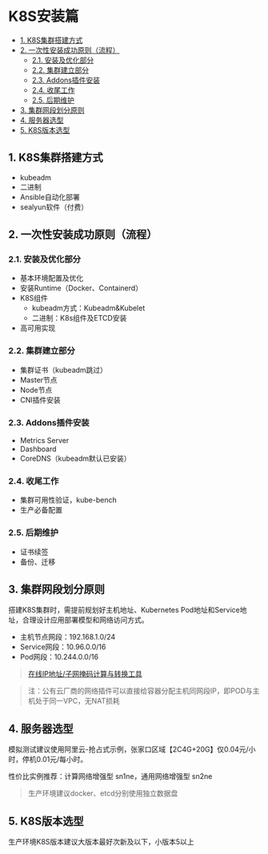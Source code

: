 # K8S安装篇
- [1. K8S集群搭建方式](#1-k8s集群搭建方式)
- [2. 一次性安装成功原则（流程）](#2-一次性安装成功原则流程)
  - [2.1. 安装及优化部分](#21-安装及优化部分)
  - [2.2. 集群建立部分](#22-集群建立部分)
  - [2.3. Addons插件安装](#23-addons插件安装)
  - [2.4. 收尾工作](#24-收尾工作)
  - [2.5. 后期维护](#25-后期维护)
- [3. 集群网段划分原则](#3-集群网段划分原则)
- [4. 服务器选型](#4-服务器选型)
- [5. K8S版本选型](#5-k8s版本选型)
## 1. K8S集群搭建方式

- kubeadm
- 二进制
- Ansible自动化部署
- sealyun软件（付费）

## 2. 一次性安装成功原则（流程）

### 2.1. 安装及优化部分

- 基本环境配置及优化
- 安装Runtime（Docker、Containerd）
- K8S组件
  - kubeadm方式：Kubeadm&Kubelet
  - 二进制：K8s组件及ETCD安装
- 高可用实现

### 2.2. 集群建立部分

- 集群证书（kubeadm跳过）
- Master节点
- Node节点
- CNI插件安装

### 2.3. Addons插件安装

- Metrics Server
- Dashboard
- CoreDNS（kubeadm默认已安装）

### 2.4. 收尾工作

- 集群可用性验证，kube-bench
- 生产必备配置

### 2.5. 后期维护

- 证书续签
- 备份、迁移

## 3. 集群网段划分原则

搭建K8S集群时，需提前规划好主机地址、Kubernetes Pod地址和Service地址，合理设计应用部署模型和网络访问方式。

- 主机节点网段：192.168.1.0/24
- Service网段：10.96.0.0/16
- Pod网段：10.244.0.0/16

> [在线IP地址/子网掩码计算与转换工具](http://tools.jb51.net/aideddesign/ip_net_calc/)

> 注：公有云厂商的网络插件可以直接给容器分配主机同网段IP，即POD与主机处于同一VPC，无NAT损耗

## 4. 服务器选型

模拟测试建议使用阿里云-抢占式示例，张家口区域【2C4G+20G】仅0.04元/小时，停机0.01元/每小时。

性价比实例推荐：计算网络增强型 sn1ne，通用网络增强型 sn2ne

> 生产环境建议docker、etcd分别使用独立数据盘

## 5. K8S版本选型

生产环境K8S版本建议大版本最好次新及以下，小版本5以上